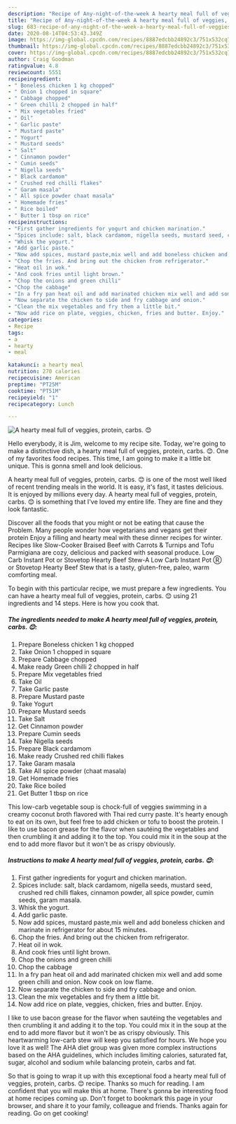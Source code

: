 ```yaml
---
description: "Recipe of Any-night-of-the-week A hearty meal full of veggies, protein, carbs. 😊"
title: "Recipe of Any-night-of-the-week A hearty meal full of veggies, protein, carbs. 😊"
slug: 683-recipe-of-any-night-of-the-week-a-hearty-meal-full-of-veggies-protein-carbs
date: 2020-08-14T04:53:43.349Z
image: https://img-global.cpcdn.com/recipes/8887edcbb24892c3/751x532cq70/a-hearty-meal-full-of-veggies-protein-carbs-😊-recipe-main-photo.jpg
thumbnail: https://img-global.cpcdn.com/recipes/8887edcbb24892c3/751x532cq70/a-hearty-meal-full-of-veggies-protein-carbs-😊-recipe-main-photo.jpg
cover: https://img-global.cpcdn.com/recipes/8887edcbb24892c3/751x532cq70/a-hearty-meal-full-of-veggies-protein-carbs-😊-recipe-main-photo.jpg
author: Craig Goodman
ratingvalue: 4.8
reviewcount: 5551
recipeingredient:
- " Boneless chicken 1 kg chopped"
- " Onion 1 chopped in square"
- " Cabbage chopped"
- " Green chilli 2 chopped in half"
- " Mix vegetables fried"
- " Oil"
- " Garlic paste"
- " Mustard paste"
- " Yogurt"
- " Mustard seeds"
- " Salt"
- " Cinnamon powder"
- " Cumin seeds"
- " Nigella seeds"
- " Black cardamom"
- " Crushed red chilli flakes"
- " Garam masala"
- " All spice powder chaat masala"
- " Homemade fries"
- " Rice boiled"
- " Butter 1 tbsp on rice"
recipeinstructions:
- "First gather ingredients for yogurt and chicken marination."
- "Spices include: salt, black cardamom, nigella seeds, mustard seed, crushed red chilli flakes, cinnamon powder, all spice powder, cumin seeds, garam masala."
- "Whisk the yogurt."
- "Add garlic paste."
- "Now add spices, mustard paste,mix well and add boneless chicken and marinate in refrigerator for about 15 minutes."
- "Chop the fries. And bring out the chicken from refrigerator."
- "Heat oil in wok."
- "And cook fries until light brown."
- "Chop the onions and green chilli"
- "Chop the cabbage"
- "In a fry pan heat oil and add marinated chicken mix well and add some green chilli and onion. Now cook on low flame."
- "Now separate the chicken to side and fry cabbage and onion."
- "Clean the mix vegetables and fry them a little bit."
- "Now add rice on plate, veggies, chicken, fries and butter. Enjoy."
categories:
- Recipe
tags:
- a
- hearty
- meal

katakunci: a hearty meal 
nutrition: 270 calories
recipecuisine: American
preptime: "PT25M"
cooktime: "PT51M"
recipeyield: "1"
recipecategory: Lunch

---
```



![A hearty meal full of veggies, protein, carbs. 😊](https://img-global.cpcdn.com/recipes/8887edcbb24892c3/751x532cq70/a-hearty-meal-full-of-veggies-protein-carbs-😊-recipe-main-photo.jpg)

Hello everybody, it is Jim, welcome to my recipe site. Today, we're going to make a distinctive dish, a hearty meal full of veggies, protein, carbs. 😊. One of my favorites food recipes. This time, I am going to make it a little bit unique. This is gonna smell and look delicious.

A hearty meal full of veggies, protein, carbs. 😊 is one of the most well liked of recent trending meals in the world. It is easy, it's fast, it tastes delicious. It is enjoyed by millions every day. A hearty meal full of veggies, protein, carbs. 😊 is something that I've loved my entire life. They are fine and they look fantastic.

Discover all the foods that you might or not be eating that cause the Problem. Many people wonder how vegetarians and vegans get their protein Enjoy a filling and hearty meal with these dinner recipes for winter. Recipes like Slow-Cooker Braised Beef with Carrots &amp; Turnips and Tofu Parmigiana are cozy, delicious and packed with seasonal produce. Low Carb Instant Pot or Stovetop Hearty Beef Stew-A Low Carb Instant Pot Ⓡ or Stovetop Hearty Beef Stew that is a tasty, gluten-free, paleo, warm comforting meal.


To begin with this particular recipe, we must prepare a few ingredients. You can have a hearty meal full of veggies, protein, carbs. 😊 using 21 ingredients and 14 steps. Here is how you cook that.

<!--inarticleads1-->

##### The ingredients needed to make A hearty meal full of veggies, protein, carbs. 😊:

1. Prepare  Boneless chicken 1 kg chopped
1. Take  Onion 1 chopped in square
1. Prepare  Cabbage chopped
1. Make ready  Green chilli 2 chopped in half
1. Prepare  Mix vegetables fried
1. Take  Oil
1. Take  Garlic paste
1. Prepare  Mustard paste
1. Take  Yogurt
1. Prepare  Mustard seeds
1. Take  Salt
1. Get  Cinnamon powder
1. Prepare  Cumin seeds
1. Take  Nigella seeds
1. Prepare  Black cardamom
1. Make ready  Crushed red chilli flakes
1. Take  Garam masala
1. Take  All spice powder (chaat masala)
1. Get  Homemade fries
1. Take  Rice boiled
1. Get  Butter 1 tbsp on rice


This low-carb vegetable soup is chock-full of veggies swimming in a creamy coconut broth flavored with Thai red curry paste. It&#39;s hearty enough to eat on its own, but feel free to add chicken or tofu to boost the protein. I like to use bacon grease for the flavor when sautéing the vegetables and then crumbling it and adding it to the top. You could mix it in the soup at the end to add more flavor but it won&#39;t be as crispy obviously. 

<!--inarticleads2-->

##### Instructions to make A hearty meal full of veggies, protein, carbs. 😊:

1. First gather ingredients for yogurt and chicken marination.
1. Spices include: salt, black cardamom, nigella seeds, mustard seed, crushed red chilli flakes, cinnamon powder, all spice powder, cumin seeds, garam masala.
1. Whisk the yogurt.
1. Add garlic paste.
1. Now add spices, mustard paste,mix well and add boneless chicken and marinate in refrigerator for about 15 minutes.
1. Chop the fries. And bring out the chicken from refrigerator.
1. Heat oil in wok.
1. And cook fries until light brown.
1. Chop the onions and green chilli
1. Chop the cabbage
1. In a fry pan heat oil and add marinated chicken mix well and add some green chilli and onion. Now cook on low flame.
1. Now separate the chicken to side and fry cabbage and onion.
1. Clean the mix vegetables and fry them a little bit.
1. Now add rice on plate, veggies, chicken, fries and butter. Enjoy.


I like to use bacon grease for the flavor when sautéing the vegetables and then crumbling it and adding it to the top. You could mix it in the soup at the end to add more flavor but it won&#39;t be as crispy obviously. This heartwarming low-carb stew will keep you satisfied for hours. We hope you love it as well! The AHA diet group was given more complex instructions based on the AHA guidelines, which includes limiting calories, saturated fat, sugar, alcohol and sodium while balancing protein, carbs and fat. 

So that is going to wrap it up with this exceptional food a hearty meal full of veggies, protein, carbs. 😊 recipe. Thanks so much for reading. I am confident that you will make this at home. There's gonna be interesting food at home recipes coming up. Don't forget to bookmark this page in your browser, and share it to your family, colleague and friends. Thanks again for reading. Go on get cooking!
